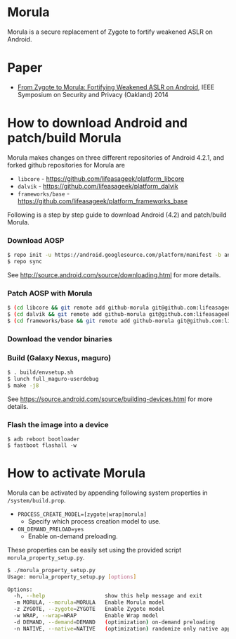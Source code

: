 # Morula

Morula is a secure replacement of Zygote to fortify weakened ASLR on Android.

# Paper

- [From Zygote to Morula: Fortifying Weakened ASLR on Android](http://www.cc.gatech.edu/~blee303/paper/morula.pdf), IEEE Symposium on Security and Privacy (Oakland) 2014

# How to download Android and patch/build Morula
Morula makes changes on three different repositories of Android 4.2.1, and forked github repositories for Morula are
- `libcore` - https://github.com/lifeasageek/platform_libcore
- `dalvik` - https://github.com/lifeasageek/platform_dalvik
- `frameworks/base` - https://github.com/lifeasageek/platform_frameworks_base

Following is a step by step guide to download Android (4.2) and patch/build Morula.
### Download AOSP
```sh
$ repo init -u https://android.googlesource.com/platform/manifest -b android-4.2.1_r1
$ repo sync
```
See http://source.android.com/source/downloading.html for more details.

### Patch AOSP with Morula
```sh
$ (cd libcore && git remote add github-morula git@github.com:lifeasageek/platform_libcore.git && git pull github-morula morula)
$ (cd dalvik && git remote add github-morula git@github.com:lifeasageek/platform_dalvik.git && git pull github-morula morula)
$ (cd frameworks/base && git remote add github-morula git@github.com:lifeasageek/platform_frameworks_base.git && git pull github-morula morula)
```

### Download the vendor binaries

### Build (Galaxy Nexus, maguro)
```sh
$ . build/envsetup.sh
$ lunch full_maguro-userdebug
$ make -j8
```
See https://source.android.com/source/building-devices.html for more details.

### Flash the image into a device
```
$ adb reboot bootloader
$ fastboot flashall -w
```

# How to activate Morula
Morula can be activated by appending following system properties in `/system/build.prop`.
- `PROCESS_CREATE_MODEL=[zygote|wrap|morula]`
    - Specify which process creation model to use.
- `ON_DEMAND_PRELOAD=yes`
    - Enable on-demand preloading.

These properties can be easily set using the provided script `morula_property_setup.py`.

```sh
$ ./morula_property_setup.py
Usage: morula_property_setup.py [options]

Options:
  -h, --help                   show this help message and exit
  -m MORULA, --morula=MORULA   Enable Morula model
  -z ZYGOTE, --zygote=ZYGOTE   Enable Zygote model
  -w WRAP, --wrap=WRAP         Enable Wrap model
  -d DEMAND, --demand=DEMAND   (optimization) on-demand preloading
  -n NATIVE, --native=NATIVE   (optimization) randomize only native apps
                                                                                                            
```
